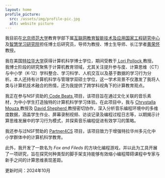 ```yaml
---
layout: home
profile_picture:
  src: /assets/img/profile-pic.jpg
  alt: website picture
---
```


<p>
  我目前在<a href="https://fe-english.bnu.edu.cn/index.shtml">北京师范大学</a>教育学部下属<a href="https://cit.bnu.edu.cn/english/index.html">互联网教育智能技术及应用国家工程研究中心</a>及<a href="https://sli.bnu.edu.cn/en/">智慧学习研究院</a>担任博士后研究员，导师为教授、博士生导师、长江学者<a href="https://sli.bnu.edu.cn/en/About_us/Leaders/2017/0317/276.html">黄荣怀</a>教授。
</p>

<p>
  我在美国<a href="https://www.cis.udel.edu/">特拉华大学</a>获得计算机科学博士学位，期间受教于<a href="https://www.eecis.udel.edu/~pollock/"> Lori Pollock </a>教授。我博士阶段的研究聚焦于计算机教育领域，尤其关注提升参与度、计算思维（CT）与中小学（K-12）学科整合、学习科学、人机交互以及基于数据的学习行为分析。本人还持有计算机科学与管理学双硕士学位，这一学术背景不仅激发了我将人类与计算机技术融合的热情，还为我提供了跨学科视角下的计算教育观点。
</p>

<p>
  我正在参与NSF资助的<a href="https://codebeats.weebly.com/"> Code Beats </a>项目，该项目旨在通过文化关联的音乐素材，为中小学生打造独特的计算机科学学习体验。在此项目中，我与 <a href="https://education.illinois.edu/about/leadership/dean-chrystalla-mouza"> Chrystalla Mouza </a> 教授及 <a href="https://www.lsu.edu/eng/cse/people/faculty/shepherd.php"> David Shepherd </a> 教授密切协作，深入分析音乐编程环境中的多维度数据，涵盖学生作业、屏幕录制视频、访谈记录及编程过程日志等，以期揭示计算思维发展中的学习行为模式，并探索音乐编程促进有效学习的策略。
</p>

<p>
  我还参与过NSF赞助的 <a href="https://sites.udel.edu/partner4cs/">Partner4CS</a> 项目，该项目致力于增强特拉华州多元化中小学群体中的计算机科学教育。
</p>

<p>
  此外，我开发了一款名为 <em>Fox and Fileds</em> 的方块化编程游戏，并以此为工具开展了一项研究，旨在探究何种类型的脚手架支持能够有效缩小编程障碍课程中专家与新手之间的计算思维表现差距。
</p>

更新时间：2024年10月
